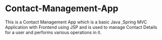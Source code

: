 # Contact-Management-App
This is a Contact Management App which is a basic Java ,Spring MVC Application with Frontend using JSP and is used to manage Contact Details for a user and performs various operations in it.
